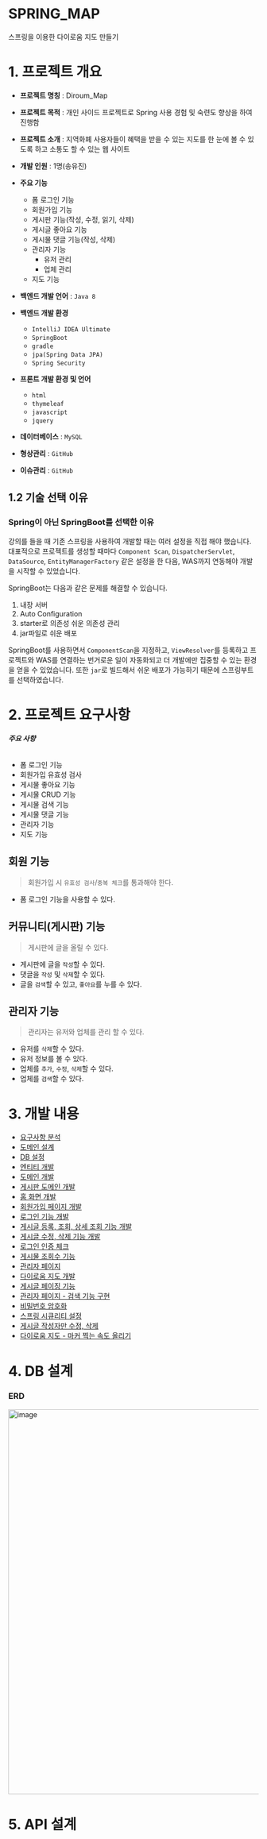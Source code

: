 # SPRING_MAP
스프링을 이용한 다이로움 지도 만들기

# 1. 프로젝트 개요

- **프로젝트 명칭** : Diroum_Map
- **프로젝트 목적** : 개인 사이드 프로젝트로 Spring 사용 경험 및 숙련도 향상을 하여 진행함
- **프로젝트 소개** : 지역화폐 사용자들이 혜택을 받을 수 있는 지도를 한 눈에 볼 수 있도록 하고 소통도 할 수 있는 웹 사이트
- **개발 인원** : 1명(송유진)
- **주요 기능**
  - 폼 로그인 기능
  - 회원가입 기능
  - 게시판 기능(작성, 수정, 읽기, 삭제)
  - 게시글 좋아요 기능
  - 게시물 댓글 기능(작성, 삭제)
  - 관리자 기능
    - 유저 관리
    - 업체 관리
  - 지도 기능

- **백엔드 개발 언어** : `Java 8`
- **백엔드 개발 환경**
  - `IntelliJ IDEA Ultimate`
  - `SpringBoot`
  - `gradle`
  - `jpa(Spring Data JPA)`
  - `Spring Security`

- **프론트 개발 환경 및 언어**
  - `html`
  - `thymeleaf`
  - `javascript`
  - `jquery`
 
- **데이터베이스** : `MySQL`
- **형상관리** : `GitHub`
- **이슈관리** : `GitHub`

## 1.2 기술 선택 이유
### Spring이 아닌 SpringBoot를 선택한 이유
강의를 들을 때 기존 스프링을 사용하여 개발할 때는 여러 설정을 직접 해야 했습니다. 대표적으로 프로젝트를 생성할 때마다 `Component Scan`, `DispatcherServlet`, `DataSource`, `EntityManagerFactory` 같은 설정을 한 다음, WAS까지 연동해야 개발을 시작할 수 있었습니다.

SpringBoot는 다음과 같은 문제를 해결할 수 있습니다.
1. 내장 서버
2. Auto Configuration
3. starter로 의존성 쉬운 의존성 관리
4. jar파일로 쉬운 배포

SpringBoot를 사용하면서 `ComponentScan`을 지정하고, `ViewResolver`를 등록하고 프로젝트와 WAS를 연결하는 번거로운 일이 자동화되고 더 개발에만 집중할 수 있는 환경을 얻을 수 있었습니다. 또한 `jar`로 빌드해서 쉬운 배포가 가능하기 때문에 스프링부트를 선택하였습니다.



# 2. 프로젝트 요구사항

###### **주요 사항**
- 폼 로그인 기능
- 회원가입 유효성 검사
- 게시물 좋아요 기능
- 게시물 CRUD 기능
- 게시물 검색 기능
- 게시물 댓글 기능
- 관리자 기능
- 지도 기능

## 회원 기능

> 회원가입 시 `유효성 검사`/`중복 체크`를 통과해야 한다.
- 폼 로그인 기능을 사용할 수 있다.

## 커뮤니티(게시판) 기능

> 게시판에 글을 올릴 수 있다.
- 게시판에 글을 `작성`할 수 있다.
- 댓글을 `작성` 및 `삭제`할 수 있다.
- 글을 `검색`할 수 있고, `좋아요`를 누를 수 있다.

## 관리자 기능

> 관리자는 유저와 업체를 관리 할 수 있다.
- 유저를 `삭제`할 수 있다.
- 유저 정보를 볼 수 있다.
- 업체를 `추가`, `수정`, `삭제`할 수 있다.
- 업체를 `검색`할 수 있다.

# 3. 개발 내용

- [요구사항 분석](https://velog.io/@song9471/%EC%9A%94%EA%B5%AC%EC%82%AC%ED%95%AD-%EB%B6%84%EC%84%9D)
- [도메인 설계](https://velog.io/@song9471/%EB%8F%84%EB%A9%94%EC%9D%B8-%EC%84%A4%EA%B3%84)
- [DB 설정](https://velog.io/@song9471/DB-%EC%84%A4%EC%A0%95)
- [엔티티 개발](https://velog.io/@song9471/%EC%97%94%ED%8B%B0%ED%8B%B0-%EA%B0%9C%EB%B0%9C)
- [도메인 개발](https://velog.io/@song9471/%EB%8F%84%EB%A9%94%EC%9D%B8-%EA%B0%9C%EB%B0%9C)
- [게시판 도메인 개발](https://velog.io/@song9471/%EA%B2%8C%EC%8B%9C%ED%8C%90-%EB%8F%84%EB%A9%94%EC%9D%B8-%EA%B0%9C%EB%B0%9C)
- [홈 화면 개발](https://velog.io/@song9471/%ED%99%88-%ED%99%94%EB%A9%B4-%EA%B0%9C%EB%B0%9C)
- [회원가입 페이지 개발](https://velog.io/@song9471/%ED%9A%8C%EC%9B%90-%EC%BB%A8%ED%8A%B8%EB%A1%A4%EB%9F%AC-%ED%9A%8C%EC%9B%90%EA%B0%80%EC%9E%85-%ED%8E%98%EC%9D%B4%EC%A7%80-%EA%B0%9C%EB%B0%9C)
- [로그인 기능 개발](https://velog.io/@song9471/%EB%A1%9C%EA%B7%B8%EC%9D%B8-%EA%B8%B0%EB%8A%A5-%EA%B0%9C%EB%B0%9C)
- [게시글 등록, 조회, 상세 조회 기능 개발](https://velog.io/@song9471/%EA%B2%8C%EC%8B%9C%EA%B8%80-%EB%93%B1%EB%A1%9D-%EC%A1%B0%ED%9A%8C-%EC%83%81%EC%84%B8-%EC%A1%B0%ED%9A%8C-%EA%B8%B0%EB%8A%A5-%EA%B0%9C%EB%B0%9C)
- [게시글 수정, 삭제 기능 개발](https://velog.io/@song9471/%EA%B2%8C%EC%8B%9C%EA%B8%80-%EC%88%98%EC%A0%95-%EC%82%AD%EC%A0%9C-%EA%B8%B0%EB%8A%A5-%EA%B0%9C%EB%B0%9C)
- [로그인 인증 체크](https://velog.io/@song9471/%EB%A1%9C%EA%B7%B8%EC%9D%B8-%EC%9D%B8%EC%A6%9D-%EC%B2%B4%ED%81%AC)
- [게시물 조회수 기능](https://velog.io/@song9471/%EA%B2%8C%EC%8B%9C%EA%B8%80-%EC%A1%B0%ED%9A%8C-%EC%88%98-%EA%B8%B0%EB%8A%A5)
- [관리자 페이지](https://velog.io/@song9471/%EA%B4%80%EB%A6%AC%EC%9E%90-%ED%8E%98%EC%9D%B4%EC%A7%80-%EB%A7%8C%EB%93%A4%EA%B8%B0)
- [다이로움 지도 개발](https://velog.io/@song9471/%EB%8B%A4%EC%9D%B4%EB%A1%9C%EC%9B%80-%EC%A7%80%EB%8F%84)
- [게시글 페이징 기능](https://velog.io/@song9471/%EA%B2%8C%EC%8B%9C%EA%B8%80-%ED%8E%98%EC%9D%B4%EC%A7%95-%EA%B8%B0%EB%8A%A5-%EA%B5%AC%ED%98%84)
- [관리자 페이지 - 검색 기능 구현](https://velog.io/@song9471/%EA%B4%80%EB%A6%AC%EC%9E%90-%ED%8E%98%EC%9D%B4%EC%A7%80-%EA%B2%80%EC%83%89-%EA%B8%B0%EB%8A%A5-%EA%B5%AC%ED%98%84)
- [비밀번호 암호화](https://velog.io/@song9471/%EC%8A%A4%ED%94%84%EB%A7%81-%EC%8B%9C%ED%81%90%EB%A6%AC%ED%8B%B0-%EB%B9%84%EB%B0%80%EB%B2%88%ED%98%B8-%EC%95%94%ED%98%B8%ED%99%94)
- [스프링 시큐리티 설정](https://velog.io/@song9471/%EC%8A%A4%ED%94%84%EB%A7%81-%EC%8B%9C%ED%81%90%EB%A6%AC%ED%8B%B0-%EC%84%A4%EC%A0%95%ED%95%98%EA%B8%B0)
- [게시글 작성자만 수정, 삭제](https://velog.io/@song9471/%EC%8A%A4%ED%94%84%EB%A7%81-%EC%8B%9C%ED%81%90%EB%A6%AC%ED%8B%B0-%EA%B2%8C%EC%8B%9C%EA%B8%80-%EC%9E%91%EC%84%B1%EC%9E%90%EB%A7%8C-%EC%88%98%EC%A0%95-%EC%82%AD%EC%A0%9C-%EB%B2%84%ED%8A%BC-%EB%B3%B4%EC%9D%B4%EA%B2%8C-%EC%84%A4%EC%A0%95%ED%95%98%EA%B8%B0)
- [다이로움 지도 - 마커 찍는 속도 올리기](https://velog.io/@song9471/%EB%8B%A4%EC%9D%B4%EB%A1%9C%EC%9B%80-%EC%A7%80%EB%8F%84-%EB%A7%88%EC%BB%A4-%EC%B0%8D%EB%8A%94-%EC%86%8D%EB%8F%84-%EC%98%AC%EB%A6%AC%EA%B8%B0)

# 4. DB 설계

### ERD
<img width="775" alt="image" src="https://github.com/gitujin/SPRING_MAP/assets/97817358/14f8eb45-008b-486f-b6c7-9acd00766af9">

# 5. API 설계


